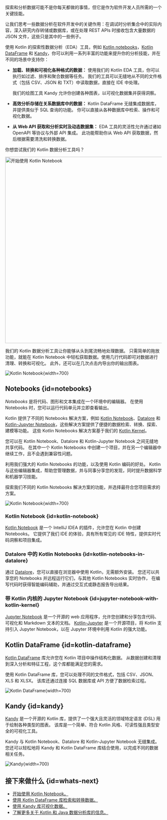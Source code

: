 [//]: # (title: Kotlin 用于数据分析)

探索和分析数据可能不是你每天都做的事情，但它是作为软件开发人员所需的一个关键技能。

让我们思考一些数据分析在软件开发中的关键作用：在调试时分析集合中的实际内容，深入研究内存转储或数据库，或在处理
REST APIs 时接收包含大量数据的 JSON 文件，这些只是其中的一些例子。

使用 Kotlin 的探索性数据分析（EDA）工具，例如 [Kotlin notebooks](#notebooks)，[Kotlin DataFrame](#kotlin-dataframe)
和 [Kandy](#kandy)，你可以利用一系列丰富的功能来提升你的分析技能，并在不同的场景中支持你：

* **加载、转换和可视化各种格式的数据：** 使用我们的 Kotlin EDA 工具，你可以执行如过滤、排序和聚合数据等任务。
我们的工具可以无缝地从不同的文件格式（包括 CSV、JSON 和 TXT）中读取数据，直接在 IDE 中处理。

  我们的绘图工具 Kandy 允许你创建各种图表，以可视化数据集并获得洞察。

* **高效分析存储在关系数据库中的数据：** Kotlin DataFrame 无缝集成数据库，并提供类似于 SQL 查询的功能。
你可以直接从各种数据库中检索、操作和可视化数据。

* **从 Web API 获取和分析实时及动态数据集：** EDA 工具的灵活性允许通过诸如 OpenAPI 等协议与外部 API 集成。
此功能帮助你从 Web API 获取数据，然后根据需要清洗和转换数据。

你想尝试我们的 Kotlin 数据分析工具吗？

<a href="get-started-with-kotlin-notebooks.md"><img src="kotlin-notebooks-button.svg" width="600" style="block" alt="开始使用 Kotlin Notebook"/></a>

我们的 Kotlin 数据分析工具让你能够从头到尾流畅地处理数据。
只需简单的拖放功能，就能在 Kotlin Notebook 中轻松获取数据。使用几行代码即可对数据进行清理、转换和可视化。
此外，还可以在几次点击内导出你的输出图表。

![Kotlin Notebook](data-analysis-notebook.gif){width=700}

## Notebooks {id=notebooks}

_Notebooks_ 是将代码、图形和文本集成在一个环境中的编辑器。
在使用 Notebooks 时，您可以运行代码单元并立即查看输出。

Kotlin 提供了不同的 Notebooks  解决方案，例如 [Kotlin Notebook](#kotlin-notebook)、[Datalore](#kotlin-notebooks-in-datalore)
和 [Kotlin-Jupyter Notebook](#jupyter-notebook-with-kotlin-kernel)，这些解决方案提供了便捷的数据检索、转换、探索、建模等功能。
这些 Kotlin Notebooks 解决方案基于我们的 [Kotlin Kernel](https://github.com/Kotlin/kotlin-jupyter)。

您可以在 Kotlin Notebook、Datalore 和 Kotlin-Jupyter Notebook 之间无缝地共享代码。
在其中一个 Kotlin  Notebooks  中创建一个项目，并在另一个编辑器中继续工作，且不会遇到兼容性问题。

利用我们强大的 Kotlin Notebooks 的功能，以及使用 Kotlin 编码的好处。
Kotlin 与这些编辑器集成，帮助您管理数据，并与同事分享您的发现，同时提升数据科学和机器学习技能。

探索我们不同的 Kotlin Notebooks 解决方案的功能，并选择最符合您项目需求的方案。

![Kotlin Notebook](kotlin-notebook.png){width=700}

### Kotlin Notebook {id=kotlin-notebook}

[Kotlin Notebook](kotlin-notebook-overview.md) 是一个 IntelliJ IDEA 的插件，允许您在 Kotlin 中创建 Notebooks。
它提供了我们 IDE 的体验，具有所有常见的 IDE 特性，提供实时代码洞察和项目集成。

### Datalore 中的 Kotlin Notebooks {id=kotlin-notebooks-in-datalore}

通过 [Datalore](https://datalore.jetbrains.com/)，您可以直接在浏览器中使用 Kotlin，无需额外安装。
您还可以共享您的 Notebooks 并远程运行它们，与其他 Kotlin Notebooks 实时协作，
在编写代码时获得智能编码辅助，并通过交互式或静态报告导出结果。

### 带 Kotlin 内核的 Jupyter Notebook {id=jupyter-notebook-with-kotlin-kernel}

[Jupyter Notebook](https://jupyter.org/) 是一个开源的 web 应用程序，允许您创建和分享包含代码、可视化和 Markdown 文本的文档。
[Kotlin-Jupyter](https://github.com/Kotlin/kotlin-jupyter) 是一个开源项目，将 Kotlin 支持引入 Jupyter Notebook，以在
Jupyter 环境中利用 Kotlin 的强大功能。

## Kotlin DataFrame {id=kotlin-dataframe}

[Kotlin DataFrame](https://kotlin.github.io/dataframe/overview.html) 库允许您在 Kotlin 项目中操作结构化数据。
从数据创建和清理到深入分析和特征工程，这个库都能满足您的需求。

使用 Kotlin DataFrame 库，您可以处理不同的文件格式，包括 CSV、JSON、XLS 和 XLSX。
该库还通过连接 SQL 数据库或 API 方便了数据检索过程。

![Kotlin DataFrame](data-analysis-dataframe-example.png){width=700}

## Kandy {id=kandy}

[Kandy](https://kotlin.github.io/kandy/welcome.html) 是一个开源的 Kotlin 库，提供了一个强大且灵活的领域特定语言 (DSL) 用于绘制各种类型的图表。
该库是一个简单、符合 Kotlin 风格、可读性强且类型安全的可视化工具。

Kandy 与 Kotlin Notebook、Datalore 和 Kotlin-Jupyter Notebook 无缝集成。
您还可以轻松地将 Kandy 和 Kotlin DataFrame 库结合使用，以完成不同的数据相关任务。

![Kandy](data-analysis-kandy-example.png){width=700}

## 接下来做什么 {id=whats-next}

* [开始使用 Kotlin Notebook。](get-started-with-kotlin-notebooks.md)
* [使用 Kotlin DataFrame 库检索和转换数据。](data-analysis-work-with-data-sources.md)
* [使用 Kandy 库可视化数据。](data-analysis-visualization.md)
* [了解更多关于 Kotlin 和 Java 数据分析库的信息。](data-analysis-libraries.md)
